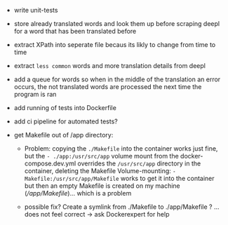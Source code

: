 - write unit-tests
- store already translated words and look them up before scraping deepl for a word that  has been translated before
- extract XPath into seperate file becaus its likly to change from time to time
- extract ```less common``` words and more translation details from deepl
- add a queue for words so when in the middle of the translation an error occurs, the not translated words are processed the next time the program is ran
- add running of tests into Dockerfile
- add ci pipeline for automated tests?

- get Makefile out of /app directory:
    - Problem: copying the ```./Makefile``` into the container works just fine,
but the ```- ./app:/usr/src/app``` volume mount from the docker-compose.dev.yml overrides
the ```/usr/src/app``` directory in the container, deleting the Makefile
Volume-mounting: ```- Makefile:/usr/src/app/Makefile``` works to get it into the container
but then an empty Makefile is created on my machine (*/app/Makefile*)... which is a problem

    - possible fix? Create a symlink from ./Makefile to ./app/Makefile ? ... does not feel correct -> ask Dockerexpert for help

